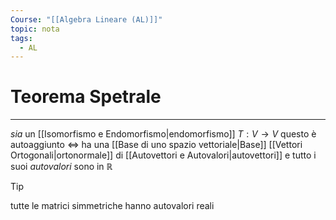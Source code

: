 ```yaml
---
Course: "[[Algebra Lineare (AL)]]"
topic: nota
tags:
  - AL
---
```


# Teorema Spetrale
---
_sia_ un [[Isomorfismo e Endomorfismo|endomorfismo]] $T:V \rightarrow V$ 
questo è autoaggiunto $\iff$ ha una [[Base di uno spazio vettoriale|Base]] [[Vettori Ortogonali|ortonormale]] di [[Autovettori e Autovalori|autovettori]] e tutto i suoi _autovalori_ sono in $\mathbb{R}$


>[!tip]
>tutte le matrici simmetriche hanno autovalori reali

